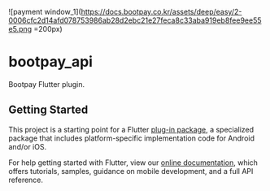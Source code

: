 ![payment window_1](https://docs.bootpay.co.kr/assets/deep/easy/2-0006cfc2d14afd078753986ab28d2ebc21e27feca8c33aba919eb8fee9ee55e5.png =200px)

# bootpay_api

Bootpay Flutter plugin.

## Getting Started

This project is a starting point for a Flutter
[plug-in package](https://flutter.dev/developing-packages/),
a specialized package that includes platform-specific implementation code for
Android and/or iOS.

For help getting started with Flutter, view our 
[online documentation](https://flutter.dev/docs), which offers tutorials, 
samples, guidance on mobile development, and a full API reference.
